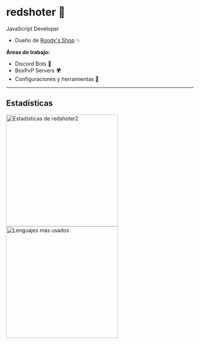 # redshoter 📍

JavaScript Developer

* Dueño de [Roody's Shop](https://discord.roody.es) ✨

**Áreas de trabajo:**

- Discord Bots 🤖  
- BoxPvP Servers 🌍  
- Configuraciones y herramientas 🔑

---

## Estadísticas

<p float="left">
  <img src="https://github-readme-stats.vercel.app/api?username=redshoter2&show_icons=true&include_all_commits=true&title_color=fff&icon_color=79ff97&text_color=efefef&bg_color=24292e" alt="Estadísticas de redshoter2" width="300" height="300" />
  <img src="https://github-readme-stats.vercel.app/api/top-langs/?username=redshoter2&layout=compact" alt="Lenguajes más usados" width="300" height="300" />
</p>
